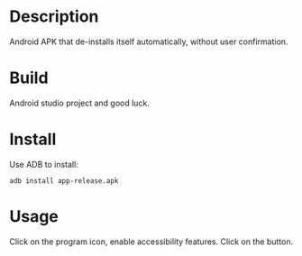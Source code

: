 # Description

Android APK that de-installs itself automatically, without user confirmation.

# Build

Android studio project and good luck.

# Install

Use ADB to install:

`adb install app-release.apk`

# Usage

Click on the program icon, enable accessibility features. Click on the button.